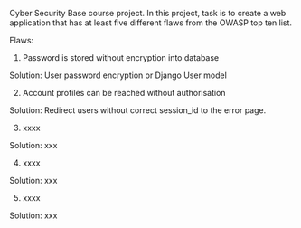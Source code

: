 Cyber Security Base course project. 
In this project, task is to create a web application that has at least five different flaws from the OWASP top ten list.

Flaws:
1. Password is stored without encryption into database

Solution:
User password encryption or Django User model

2. Account profiles can be reached without authorisation

Solution:
Redirect users without correct session_id to the error page.

3. xxxx

Solution:
xxx

4. xxxx

Solution:
xxx

5. xxxx

Solution:
xxx